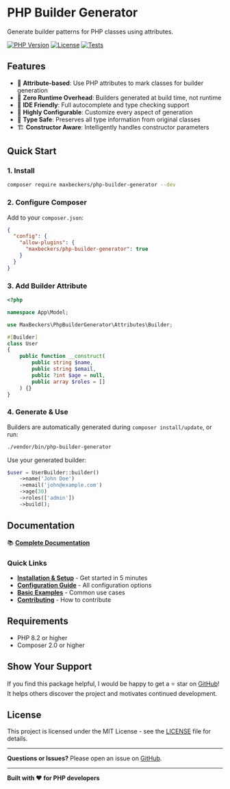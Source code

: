 # PHP Builder Generator

Generate builder patterns for PHP classes using attributes.

[![PHP Version](https://img.shields.io/badge/php-%5E8.2-blue)](https://php.net)
[![License](https://img.shields.io/badge/license-MIT-green)](LICENSE)
[![Tests](https://github.com/maxbeckers/php-builder-generator/workflows/Tests/badge.svg)](https://github.com/maxbeckers/php-builder-generator/actions)

## Features

- 🚀 **Attribute-based**: Use PHP attributes to mark classes for builder generation
- 🏃 **Zero Runtime Overhead**: Builders generated at build time, not runtime
- 📝 **IDE Friendly**: Full autocomplete and type checking support
- 🔧 **Highly Configurable**: Customize every aspect of generation
- 🎯 **Type Safe**: Preserves all type information from original classes
- 🏗️ **Constructor Aware**: Intelligently handles constructor parameters

## Quick Start

### 1. Install

```bash
composer require maxbeckers/php-builder-generator --dev
```

### 2. Configure Composer

Add to your `composer.json`:

```json
{
  "config": {
    "allow-plugins": {
      "maxbeckers/php-builder-generator": true
    }
  }
}
```

### 3. Add Builder Attribute

```php
<?php

namespace App\Model;

use MaxBeckers\PhpBuilderGenerator\Attributes\Builder;

#[Builder]
class User
{
    public function __construct(
        public string $name,
        public string $email,
        public ?int $age = null,
        public array $roles = []
    ) {}
}
```

### 4. Generate & Use

Builders are automatically generated during `composer install/update`, or run:

```bash
./vendor/bin/php-builder-generator
```

Use your generated builder:

```php
$user = UserBuilder::builder()
    ->name('John Doe')
    ->email('john@example.com')
    ->age(30)
    ->roles(['admin'])
    ->build();
```

## Documentation

📚 **[Complete Documentation](docs/index.md)**

### Quick Links

- **[Installation & Setup](docs/getting-started/quick-start.md)** - Get started in 5 minutes
- **[Configuration Guide](docs/features/configuration.md)** - All configuration options
- **[Basic Examples](docs/examples/basic-examples.md)** - Common use cases
- **[Contributing](docs/contributing/development.md)** - How to contribute

## Requirements

- PHP 8.2 or higher
- Composer 2.0 or higher

## Show Your Support

If you find this package helpful, I would be happy to get a ⭐ star on [GitHub](https://github.com/maxbeckers/php-builder-generator)! It helps others discover the project and motivates continued development.

## License

This project is licensed under the MIT License - see the [LICENSE](LICENSE) file for details.

---

**Questions or Issues?** Please open an issue on [GitHub](https://github.com/maxbeckers/php-builder-generator/issues).

---

**Built with ❤️ for PHP developers**
